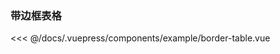 ### 带边框表格

<example-border-table></example-border-table>
<<< @/docs/.vuepress/components/example/border-table.vue
